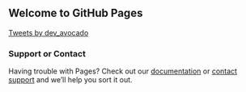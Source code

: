 ## Welcome to GitHub Pages



<a class="twitter-timeline" data-theme="light" data-link-color="#19CF86" href="https://twitter.com/dev_avocado?ref_src=twsrc%5Etfw">Tweets by dev_avocado</a> <script async src="https://platform.twitter.com/widgets.js" charset="utf-8"></script>



### Support or Contact

Having trouble with Pages? Check out our [documentation](https://help.github.com/categories/github-pages-basics/) or [contact support](https://github.com/contact) and we’ll help you sort it out.
